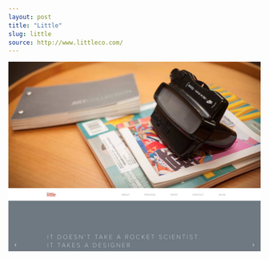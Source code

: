```yaml
---
layout: post
title: "Little"
slug: little
source: http://www.littleco.com/
---
```


<img src="/assets/img/screenshots/little.jpg">
